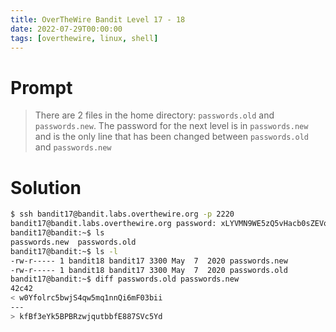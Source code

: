 ```yaml
---
title: OverTheWire Bandit Level 17 - 18
date: 2022-07-29T00:00:00
tags: [overthewire, linux, shell]
---
```

# Prompt
> There are 2 files in the home directory: `passwords.old` and `passwords.new`. The password for the next level is in `passwords.new` and is the only line that has been changed between `passwords.old` and `passwords.new`

# Solution
```sh
$ ssh bandit17@bandit.labs.overthewire.org -p 2220
bandit17@bandit.labs.overthewire.org password: xLYVMN9WE5zQ5vHacb0sZEVqbrp7nBTn
bandit17@bandit:~$ ls
passwords.new  passwords.old
bandit17@bandit:~$ ls -l
-rw-r----- 1 bandit18 bandit17 3300 May  7  2020 passwords.new
-rw-r----- 1 bandit18 bandit17 3300 May  7  2020 passwords.old
bandit17@bandit:~$ diff passwords.old passwords.new 
42c42
< w0Yfolrc5bwjS4qw5mq1nnQi6mF03bii
---
> kfBf3eYk5BPBRzwjqutbbfE887SVc5Yd
```